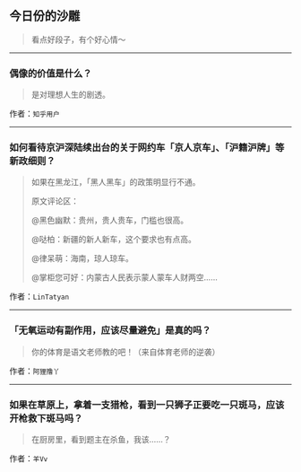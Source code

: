## 今日份的沙雕

> 看点好段子，有个好心情～


 
---

### 偶像的价值是什么？

> 是对理想人生的剧透。


作者：`知乎用户`

---

### 如何看待京沪深陆续出台的关于网约车「京人京车」、「沪籍沪牌」等新政细则？

> 如果在黑龙江，「黑人黑车」的政策明显行不通。
> 
> 原文评论区：
> 
> @黑色幽默：贵州，贵人贵车，门槛也很高。
> 
> @哒柏：新疆的新人新车，这个要求也有点高。
> 
> @律呆萌：海南，琼人琼车。
> 
> @掌柜您可好：内蒙古人民表示蒙人蒙车人财两空……


作者：`LinTatyan`

---

### 「无氧运动有副作用，应该尽量避免」是真的吗？

> 你的体育是语文老师教的吧！（来自体育老师的逆袭）


作者：`阿狸撸丫`

---

### 如果在草原上，拿着一支猎枪，看到一只狮子正要吃一只斑马，应该开枪救下斑马吗？

> 在厨房里，看到题主在杀鱼，我该……？


作者：`羊Vv`